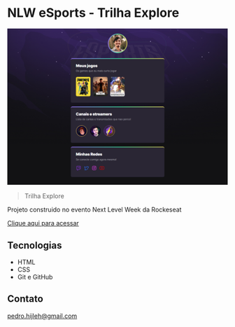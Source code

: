 # NLW eSports - Trilha Explore

![preview](./.github/preview.png)


> Trilha Explore

Projeto construido no evento Next Level Week da Rockeseat

[Clique aqui para acessar](https://pedrohijleh.github.io/nlw-esports-explorer/) 

## Tecnologias

- HTML
- CSS
- Git e GitHub

## Contato

pedro.hijleh@gmail.com

